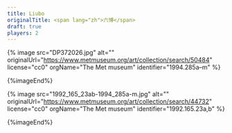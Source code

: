 ```yaml
---
title: Liubo
originalTitle: <span lang="zh">六博</span>
draft: true
players: 2
---
```



{% image src="DP372026.jpg" alt="" originalUrl="https://www.metmuseum.org/art/collection/search/50484" license="cc0" orgName="The Met museum" identifier="1994.285a–m" %}

{%imageEnd%}

{% image src="1992_165_23ab-1994_285a-m.jpg" alt="" originalUrl="https://www.metmuseum.org/art/collection/search/44732" license="cc0" orgName="The Met museum" identifier="1992.165.23a,b" %}

{%imageEnd%}
